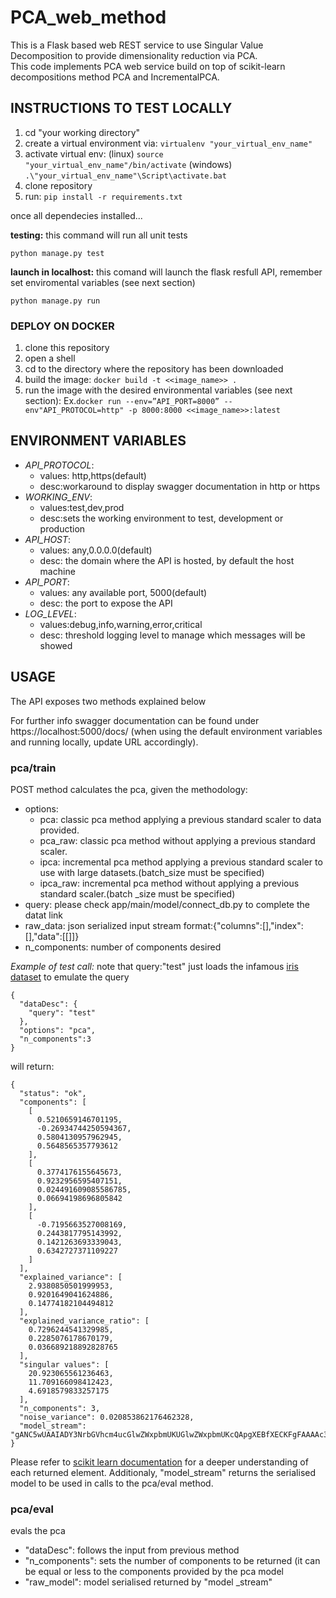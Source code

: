 # PCA_web_method

This is a Flask based web REST service to use Singular Value Decomposition to provide dimensionality reduction via PCA.<br>
This code implements PCA web service build on top of scikit-learn decompositions method PCA and IncrementalPCA.<br>

## INSTRUCTIONS TO TEST LOCALLY
1. cd "your working directory"<br>
1. create a virtual environment via: `virtualenv "your_virtual_env_name"`<br>
1. activate virtual env: (linux) `source "your_virtual_env_name"/bin/activate` (windows) `.\"your_virtual_env_name"\Script\activate.bat`<br> 
1. clone repository<br>
1. run: `pip install -r requirements.txt`<br>

once all dependecies installed...

__testing:__
this command will run all unit tests

`python manage.py test`

__launch in localhost:__
this comand will launch the flask resfull API, remember set enviromental variables (see next section)

`python manage.py run`

### DEPLOY ON DOCKER
1. clone this repository
2. open a shell
3. cd to the directory where the repository has been downloaded
4. build the image:  `docker build -t <<image_name>> .`
5. run the image with the desired environmental variables (see next section): Ex.`docker run --env=”API_PORT=8000” --env"API_PROTOCOL=http" -p 8000:8000 <<image_name>>:latest`

## ENVIRONMENT VARIABLES
 - *API_PROTOCOL*: 
    - values: http,https(default)
    - desc:workaround to display swagger documentation in http or https<br>
 - *WORKING_ENV*:  
    - values:test,dev,prod
    - desc:sets the working environment to test, development or production<br>
 - *API_HOST*: 
    - values: any,0.0.0.0(default)
    - desc: the domain where the API is hosted, by default the host machine<br>
 - *API_PORT*: 
    - values: any available port, 5000(default)
    - desc: the port to expose the API
 - *LOG_LEVEL*: 
    - values:debug,info,warning,error,critical
    - desc: threshold logging level to manage which messages will be showed<br>


## USAGE
The API exposes two methods explained below

For further info swagger documentation can be found under https://localhost:5000/docs/ (when using the default environment variables and running locally, update URL accordingly). 

### pca/train
POST method
calculates the pca, given the methodology:
- options:
    - pca: classic pca method applying a previous standard scaler to data provided.
    - pca_raw: classic pca method without applying a previous standard scaler.
    - ipca: incremental pca method applying a previous standard scaler to use with large datasets.(batch_size must be specified)
    - ipca_raw: incremental pca method without applying a previous standard scaler.(batch _size must be specified)
- query: please check app/main/model/connect_db.py to complete the datat link
- raw_data: json serialized input stream format:{"columns":[],"index":[],"data":[[]]}
- n_components: number of components desired

*Example of test call:*
note that query:"test" just loads the infamous [iris dataset](https://en.wikipedia.org/wiki/Iris_flower_data_set) to emulate the query
```
{
  "dataDesc": {
    "query": "test" 
  },
  "options": "pca",
  "n_components":3
}
```
will return:
```
{
  "status": "ok",
  "components": [
    [
      0.5210659146701195,
      -0.26934744250594367,
      0.5804130957962945,
      0.5648565357793612
    ],
    [
      0.3774176155645673,
      0.9232956595407151,
      0.024491609085586785,
      0.06694198696805842
    ],
    [
      -0.7195663527008169,
      0.2443817795143992,
      0.1421263693339043,
      0.6342727371109227
    ]
  ],
  "explained_variance": [
    2.9380850501999953,
    0.9201649041624886,
    0.14774182104494812
  ],
  "explained_variance_ratio": [
    0.7296244541329985,
    0.2285076178670179,
    0.036689218892828765
  ],
  "singular values": [
    20.923065561236463,
    11.709166098412423,
    4.6918579833257175
  ],
  "n_components": 3,
  "noise_variance": 0.020853862176462328,
  "model_stream": "gANC5wUAAIADY3NrbGVhcm4ucGlwZWxpbmUKUGlwZWxpbmUKcQApgXEBfXECKFgFAAAAc3RlcHNx\nA11xBChYBgAAAHNjYWxlcnEFY3NrbGVhcm4ucHJlcHJvY2Vzc2luZy5kYXRhClN0YW5kYXJkU2Nh\nbGVyCnEGKYFxB31xCChYCQAAAHdpdGhfbWVhbnEJiFgIAAAAd2l0aF9zdGRxCohYBAAAAGNvcHlx\nC4hYDwAAAG5fc2FtcGxlc19zZWVuX3EMY251bXB5LmNvcmUubXVsdGlhcnJheQpzY2FsYXIKcQ1j\nbnVtcHkKZHR5cGUKcQ5YAgAAAGk4cQ9LAEsBh3EQUnERKEsDWAEAAAA8cRJOTk5K/////0r/////\nSwB0cRNiQwiWAAAAAAAAAHEUhnEVUnEWWAUAAABtZWFuX3EXY251bXB5LmNvcmUubXVsdGlhcnJh\neQpfcmVjb25zdHJ1Y3QKcRhjbnVtcHkKbmRhcnJheQpxGUsAhXEaQwFicRuHcRxScR0oSwFLBIVx\nHmgOWAIAAABmOHEfSwBLAYdxIFJxIShLA2gSTk5OSv////9K/////0sAdHEiYolDIGEs+cWSXxdA\nRBm9LWt1CECw8dJNYhAOQJq1OiZ4MPM/cSN0cSRiWAQAAAB2YXJfcSVoGGgZSwCFcSZoG4dxJ1Jx\nKChLAUsEhXEpaCGJQyDIvqDUwMvlP0hEDnO+J8g/7hzw5pbDCEAzKWdk33fiP3EqdHErYlgGAAAA\nc2NhbGVfcSxoGGgZSwCFcS1oG4dxLlJxLyhLAUsEhXEwaCGJQyAbCjJB3mjqP3Sm3Khjzds/D0Wv\n4IQm/D8sRPvpZk/oP3ExdHEyYlgQAAAAX3NrbGVhcm5fdmVyc2lvbnEzWAYAAAAwLjIwLjNxNHVi\nhnE1WAMAAABwY2FxNmNza2xlYXJuLmRlY29tcG9zaXRpb24ucGNhClBDQQpxNymBcTh9cTkoWAwA\nAABuX2NvbXBvbmVudHNxOksDaAuIWAYAAAB3aGl0ZW5xO4lYCgAAAHN2ZF9zb2x2ZXJxPFgEAAAA\nYXV0b3E9WAMAAAB0b2xxPkcAAAAAAAAAAFgOAAAAaXRlcmF0ZWRfcG93ZXJxP2g9WAwAAAByYW5k\nb21fc3RhdGVxQE5YDwAAAF9maXRfc3ZkX3NvbHZlcnFBWAQAAABmdWxscUJoF2gYaBlLAIVxQ2gb\nh3FEUnFFKEsBSwSFcUZoIYlDIDMzMzMzc968mpmZmZmZ4LyamZmZmZnevGPJL5b8Ytm8cUd0cUhi\nWA8AAABub2lzZV92YXJpYW5jZV9xSWgNaCFDCNs7LAC3WpU/cUqGcUtScUxYCgAAAG5fc2FtcGxl\nc19xTUuWWAsAAABuX2ZlYXR1cmVzX3FOSwRYCwAAAGNvbXBvbmVudHNfcU9oGGgZSwCFcVBoG4dx\nUVJxUihLAUsDSwSGcVNoIYlDYBIx0mySrOA/0MA0Dv080b+4rxN8vpLiP7FVgwNOE+I/+i7yNpwn\n2D8ShMhWo4vtPyAwMhBUFJk/SM/BLBwjsT9E3QQEsAbnvxhWYPPmR88/ZxsYZjIxwj+gWNRW9kvk\nP3FUdHFVYlgNAAAAbl9jb21wb25lbnRzX3FWSwNYEwAAAGV4cGxhaW5lZF92YXJpYW5jZV9xV2gY\naBlLAIVxWGgbh3FZUnFaKEsBSwOFcVtoIYlDGNLNG7wygQdAcMFJq/1x7T9X3NE4NOnCP3FcdHFd\nYlgZAAAAZXhwbGFpbmVkX3ZhcmlhbmNlX3JhdGlvX3FeaBhoGUsAhXFfaBuHcWBScWEoSwFLA4Vx\nYmghiUMYW54bYhVZ5z8sF9DUvD/NP0ZehebtyKI/cWN0cWRiWBAAAABzaW5ndWxhcl92YWx1ZXNf\ncWVoGGgZSwCFcWZoG4dxZ1JxaChLAUsDhXFpaCGJQxgSk00GTuw0QP85oNEXaydAH3FPa3bEEkBx\nanRxa2JoM2g0dWKGcWxlWAYAAABtZW1vcnlxbU5oM2g0dWIucQAu\n"
}
```

Please refer to [scikit learn documentation](https://scikit-learn.org/stable/modules/generated/sklearn.decomposition.PCA.html) for a deeper understanding of each returned element.
Additionaly, "model_stream" returns the serialised model to be used in calls to the pca/eval method. 

### pca/eval
evals the pca 
- "dataDesc": follows the input from previous method
- "n_components": sets the number of components to be returned (it can be equal or less to the components provided by the pca model
- "raw_model": model serialised returned by "model _stream"